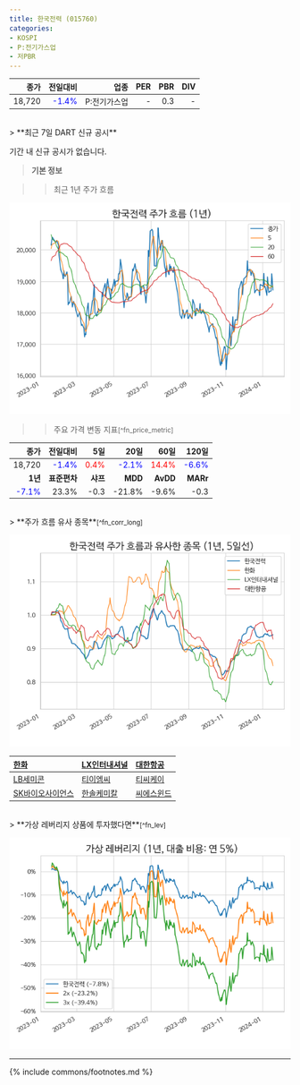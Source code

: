 ```yaml
---
title: 한국전력 (015760)
categories:
- KOSPI
- P:전기가스업
- 저PBR
---
```

| **종가** | **전일대비** | **업종** | **PER** | **PBR** | **DIV** |
| -------: | -----------: | -------: | ------: | ------: | ------: |
| 18,720 | <span style="color: blue">-1.4%</span> | P:전기가스업 | - | 0.3 | - |

<!-- more -->

<br>
> **최근 7일 DART 신규 공시<a id="dart"></a>**


기간 내 신규 공시가 없습니다.

> **기본 정보<a id="price"></a>**

>> 최근 1년 주가 흐름<a id="price"></a>

![015760](/assets/images/stock/015760.png)

>> 주요 가격 변동 지표<small>[^fn_price_metric]</small>

| **종가** | **전일대비** | **5일** | **20일** | **60일** | **120일** |
| -------: | -----------: | ------: | -------: | -------: | --------: |
| 18,720 | <span style="color: blue">-1.4%</span> | <span style="color: red">0.4%</span> | <span style="color: blue">-2.1%</span> | <span style="color: red">14.4%</span> | <span style="color: blue">-6.6%</span> |
| **1년** | **표준편차** | **샤프** | **MDD** | **AvDD** | **MARr** |
| <span style="color: blue">-7.1%</span> | 23.3% | -0.3 | -21.8% | -9.6% | -0.3 |

<br>
> **주가 흐름 유사 종목<a id="corr"></a>**<small>[^fn_corr_long]</small>

![015760](/assets/images/stock/015760_corr.png)

| [한화](/000880/) | [LX인터내셔널](/001120/) | [대한항공](/003490/) |
| :------------------------------------- | :------------------------------------- | :--------------------------------------|
| [LB세미콘](/061970/) | [티이엠씨](/425040/) | [티씨케이](/064760/) |
| [SK바이오사이언스](/302440/) | [한솔케미칼](/014680/) | [씨에스윈드](/112610/) |

<br>
> **가상 레버리지 상품에 투자했다면<a id="2x"></a>**<small>[^fn_lev]</small>

![015760](/assets/images/stock/015760_2x.png)

---
{% include commons/footnotes.md %}